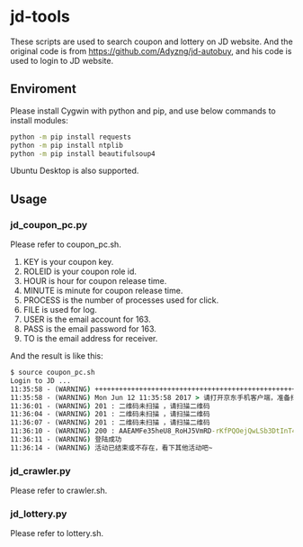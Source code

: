 # jd-tools
These scripts are used to search coupon and lottery on JD website.
And the original code is from https://github.com/Adyzng/jd-autobuy, and his code is used to login to JD website.

## Enviroment
Please install Cygwin with python and pip, and use below commands to install modules:
``` cmd
python -m pip install requests
python -m pip install ntplib
python -m pip install beautifulsoup4
```
Ubuntu Desktop is also supported.
## Usage
### jd_coupon_pc.py
Please refer to coupon_pc.sh.
1. KEY is your coupon key.
2. ROLEID is your coupon role id.
3. HOUR is hour for coupon release time.
4. MINUTE is minute for coupon release time.
5. PROCESS is the number of processes used for click.
6. FILE is used for log.
7. USER is the email account for 163.
8. PASS is the email password for 163.
9. TO is the email address for receiver.

And the result is like this:
``` cmd
$ source coupon_pc.sh
Login to JD ...
11:35:58 - (WARNING) +++++++++++++++++++++++++++++++++++++++++++++++++++++++
11:35:58 - (WARNING) Mon Jun 12 11:35:58 2017 > 请打开京东手机客户端，准备扫码登陆:
11:36:01 - (WARNING) 201 : 二维码未扫描 ，请扫描二维码
11:36:04 - (WARNING) 201 : 二维码未扫描 ，请扫描二维码
11:36:07 - (WARNING) 201 : 二维码未扫描 ，请扫描二维码
11:36:10 - (WARNING) 200 : AAEAMFe35heU8_RoHJ5VmRD-rKfPQOejQwLSb3DtInT457JInXYVvLWR5PeUx-xCb1BnwQ
11:36:11 - (WARNING) 登陆成功
11:36:14 - (WARNING) 活动已结束或不存在，看下其他活动吧~
```
### jd_crawler.py
Please refer to crawler.sh.

### jd_lottery.py
Please refer to lottery.sh.
